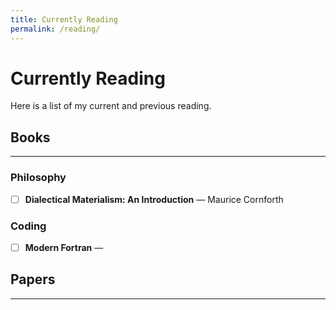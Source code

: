 ```yaml
---
title: Currently Reading
permalink: /reading/
---
```


# Currently Reading

Here is a list of my current and previous reading. 

## Books
---

### Philosophy

- [ ] **Dialectical Materialism: An Introduction** — Maurice Cornforth 
### Coding 

- [ ] **Modern Fortran** — 
## Papers
---

